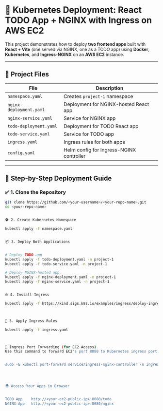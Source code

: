 # 🧩 Kubernetes Deployment: React TODO App + NGINX with Ingress on AWS EC2

This project demonstrates how to deploy **two frontend apps** built with **React + Vite** (one served via NGINX, one as a TODO app) using **Docker**, **Kubernetes**, and **Ingress-NGINX** on an **AWS EC2** instance.

---

## 🧱 Project Files

| File | Description |
|------|-------------|
| `namespace.yaml` | Creates `project-1` namespace |
| `nginx-deployment.yaml` | Deployment for NGINX-hosted React app |
| `nginx-service.yaml` | Service for NGINX app |
| `todo-deployment.yaml` | Deployment for TODO React app |
| `todo-service.yaml` | Service for TODO app |
| `ingress.yaml` | Ingress rules for both apps |
| `config.yaml` | Helm config for Ingress-NGINX controller |

---

## 🚀 Step-by-Step Deployment Guide

### ✅ 1. Clone the Repository

```bash
git clone https://github.com/<your-username>/<your-repo-name>.git
cd <your-repo-name>


🛠️ 2. Create Kubernetes Namespace

kubectl apply -f namespace.yaml


📦 3. Deploy Both Applications


# Deploy TODO app
kubectl apply -f todo-deployment.yaml -n project-1
kubectl apply -f todo-service.yaml -n project-1

# Deploy NGINX-hosted app
kubectl apply -f nginx-deployment.yaml -n project-1
kubectl apply -f nginx-service.yaml -n project-1


🌐 4. Install Ingress 

kubectl apply -f https://kind.sigs.k8s.io/examples/ingress/deploy-ingress-nginx.yaml



🔀 5. Apply Ingress Rules

kubectl apply -f ingress.yaml



🚪 Ingress Port Forwarding (for EC2 Access)
Use this command to forward EC2's port 8080 to Kubernetes ingress port 80:


sudo -E kubectl port-forward service/ingress-nginx-controller -n ingress-nginx 8080:80 --address=0.0.0.0




🌍 Access Your Apps in Browser


TODO App	http://<your-ec2-public-ip>:8080/todo
NGINX App	http://<your-ec2-public-ip>:8080/nginx
